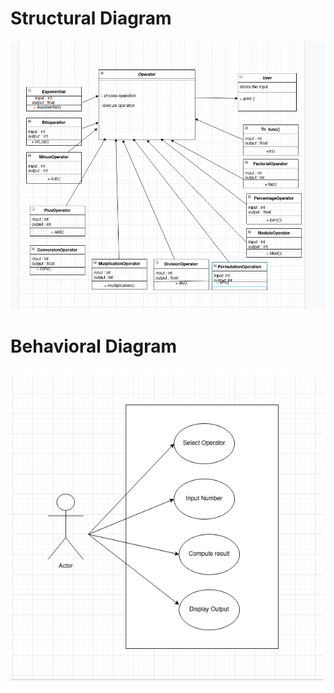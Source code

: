 # Structural Diagram

![calci_struct](https://github.com/99003518/Team2_calciapp/blob/main/Calculator%20Application/2.Design/HLD/calculator_structural_diagram.png)

 # Behavioral Diagram

![calci_behavioral](https://github.com/99003518/Team2_calciapp/blob/main/Calculator%20Application/2.Design/HLD/calculator_behavioral.png)
